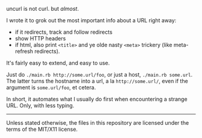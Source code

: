 
uncurl is not curl. but *almost*.

I wrote it to grok out the most important info about a URL right away:

  + if it redirects, track and follow redirects
  + show HTTP headers
  + if html, also print `<title>` and ye olde nasty `<meta>` trickery (like meta-refresh redirects).

It's fairly easy to extend, and easy to use.  

Just do `./main.rb http://some.url/foo`, or just a host, `./main.rb some.url`.  
The latter turns the hostname into a url, a la `http://some.url/`, even if the argument is `some.url/foo`, et cetera.

In short, it automates what I usually do first when encountering a strange URL. Only, with less typing.

-----

Unless stated otherwise, the files in this repository are licensed under the terms of the MIT/X11 license.  

